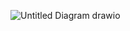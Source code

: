 ![Untitled Diagram drawio](https://user-images.githubusercontent.com/35597031/132093962-6abc1cc5-fa0e-4940-9ede-748016818f2d.png)